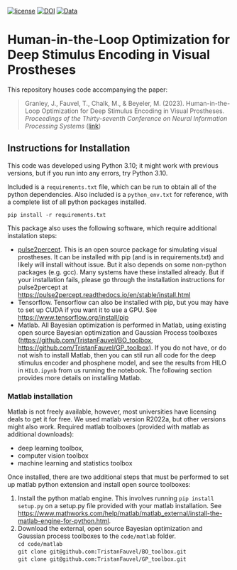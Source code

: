 [![license](https://img.shields.io/badge/License-BSD%203--Clause-blue.svg)](https://github.com/bionicvisionlab/2023-NeurIPS-HILO/blob/master/LICENSE)
[![DOI](https://img.shields.io/badge/DOI-10.1145%2F3458709.3458982-orange)](https://doi.org/10.48550/arXiv.2306.13104)
[![Data](https://img.shields.io/badge/data-osf.io-lightgrey.svg)](https://osf.io/pc73x/)
# Human-in-the-Loop Optimization for Deep Stimulus Encoding in Visual Prostheses
This repository houses code accompanying the paper:

> Granley, J., Fauvel, T., Chalk, M., & Beyeler, M. (2023). Human-in-the-Loop Optimization for Deep Stimulus Encoding in Visual Prostheses. _Proceedings of the Thirty-seventh Conference on Neural Information Processing Systems_ ([link](https://arxiv.org/pdf/2306.13104.pdf))


## Instructions for Installation
This code was developed using Python 3.10; it might work with previous versions, but if you run into any errors, try Python 3.10.

Included is a `requirements.txt` file, which can be run to obtain all of the python dependencies. Also included is a `python_env.txt` for reference, with a complete list of all python packages installed.

`pip install -r requirements.txt`

This package also uses the following software, which require additional instalation steps:
- [pulse2percept](https://pulse2percept.readthedocs.io/). This is an open source package for simulating visual prostheses. It can be installed with pip (and is in requirements.txt) and likely will install without issue. But it also depends on some non-python packages (e.g. 
gcc). Many systems have these installed already. But if your installation fails, please go through the installation instructions for pulse2percept at https://pulse2percept.readthedocs.io/en/stable/install.html
- Tensorflow. Tensorflow can also be installed with pip, but you may have to set up CUDA if you want it to use a GPU. See https://www.tensorflow.org/install/pip
- Matlab. All Bayesian optimization is performed in Matlab, using existing open source Bayesian optimization and Gaussian Process toolboxes (https://github.com/TristanFauvel/BO_toolbox, https://github.com/TristanFauvel/GP_toolbox). If you do not have, or do not wish to install Matlab, then you can stil run all code for the deep stimulus encoder and phosphene model, and see the results from HILO in `HILO.ipynb` from us running the notebook. The following section provides more details on installing Matlab.

### Matlab installation
Matlab is not freely available, however, most universities have licensing deals to get it for free. We used matlab version R2022a, but other versions might also work. 
Required matlab toolboxes (provided with matlab as additional downloads):
- deep learning toolbox,
- computer vision toolbox
- machine learning and statistics toolbox 

Once installed, there are two additional steps that must be performed to set up matlab python extension and install open source toolboxes: 
1) Install the python matlab engine. This involves running `pip install setup.py` on a setup.py file provided with your matlab installation. See https://www.mathworks.com/help/matlab/matlab_external/install-the-matlab-engine-for-python.html.
2) Download the external, open source Bayesian optimization and Gaussian process toolboxes to the `code/matlab` folder. \
`cd code/matlab` \
`git clone git@github.com:TristanFauvel/BO_toolbox.git` \
`git clone git@github.com:TristanFauvel/GP_toolbox.git`

